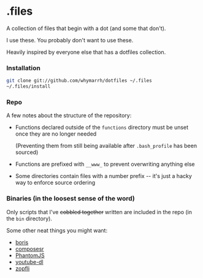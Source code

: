 .files
======

A collection of files that begin with a dot (and some that don't).

I use these. You probably don't want to use these.

Heavily inspired by everyone else that has a dotfiles collection.

### Installation

```bash
git clone git://github.com/whymarrh/dotfiles ~/.files
~/.files/install
```

### Repo

A few notes about the structure of the repository:

- Functions declared outside of the `functions` directory must be unset once they are no longer needed

    (Preventing them from still being available after `.bash_profile` has been sourced)

- Functions are prefixed with `__www_` to prevent overwriting anything else
- Some directories contain files with a number prefix -- it's just a hacky way to enforce source ordering

### Binaries (in the loosest sense of the word)

Only scripts that I've ~~cobbled together~~ written are included in the repo (in the `bin` directory).

Some other neat things you might want:

- [boris](https://github.com/d11wtq/boris)
- [composesr](https://getcomposer.org/)
- [PhantomJS](http://phantomjs.org/)
- [youtube-dl](https://rg3.github.io/youtube-dl/)
- [zopfli](https://code.google.com/p/zopfli/)
